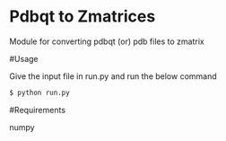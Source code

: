 # Pdbqt to Zmatrices

Module for converting pdbqt (or) pdb files to zmatrix

#Usage

Give the input file in run.py and run the below command
```bash
$ python run.py
```

#Requirements

numpy


